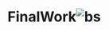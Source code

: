 # FinalWork![bs](https://user-images.githubusercontent.com/119866965/209633556-9b285448-d104-458b-b30a-461d655472c3.png)

